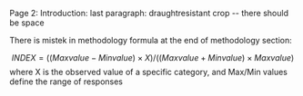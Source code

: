 Page 2: Introduction: last paragraph: draughtresistant crop -- there should be space

There is mistek in methodology formula at the end of methodology section:

$$ INDEX = ((Max value − Min value) × X)/
((Max value + Min value) × Max value) $$
where X is the observed value of a specific category, and Max/Min values define
the range of responses